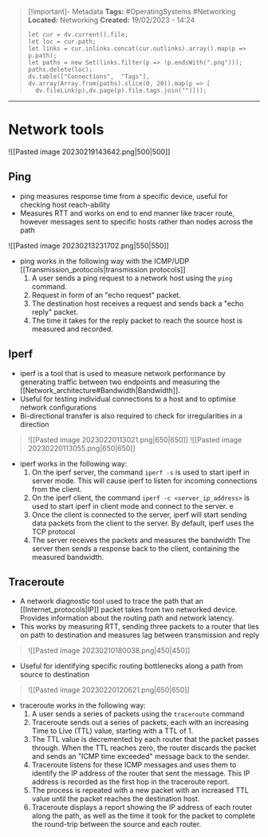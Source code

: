 > [!important]- Metadata
> **Tags:** #OperatingSystems #Networking 
> **Located:** Networking
> **Created:** 19/02/2023 - 14:24
> ```dataviewjs
>let cur = dv.current().file;
>let loc = cur.path;
>let links = cur.inlinks.concat(cur.outlinks).array().map(p => p.path);
>let paths = new Set(links.filter(p => !p.endsWith(".png")));
>paths.delete(loc);
>dv.table(["Connections",  "Tags"], dv.array(Array.from(paths).slice(0, 20)).map(p => [
>   dv.fileLink(p),dv.page(p).file.tags.join("")]));
> ```

___
# Network tools

![[Pasted image 20230219143642.png|500|500]]

## Ping
- ping measures response time from a specific device, useful for checking host reach-ability
- Measures RTT and works on end to end manner like tracer route, however messages sent to specific hosts rather than nodes across the path

![[Pasted image 20230213231702.png|550|550]]

- ping works in the following way with the ICMP/UDP [[Transmission_protocols|transmission protocols]]
	1.  A user sends a ping request to a network host using the `ping` command.
	2.  Request in form of an "echo request" packet.
	3.  The destination host receives a request and sends back a "echo reply" packet.
	4.  The time it takes for the reply packet to reach the source host is measured and recorded.

## Iperf
- iperf is a tool that is used to measure network performance by generating traffic between two endpoints and measuring the [[Network_architecture#Bandwidth|Bandwidth]].
- Useful for testing individual connections to a host and to optimise network configurations 
- Bi-directional transfer is also required to check for irregularities in a direction

> ![[Pasted image 20230220113021.png|650|650]]
> ![[Pasted image 20230220113055.png|650|650]]

- iperf works in the following way:
	1. On the iperf server,  the command `iperf -s` is used to start iperf in server mode. This will cause iperf to listen for incoming connections from the client.
	2. On the iperf client, the command `iperf -c <server_ip_address>` is used to start iperf in client mode and connect to the server. e 
	3. Once the client is connected to the server, iperf will start sending data packets from the client to the server. By default, iperf uses the TCP protocol
	4. The server receives the packets and measures the bandwidth  The server then sends a response back to the client, containing the measured bandwidth. 


## Traceroute
- A network diagnostic tool used to trace the path that an [[Internet_protocols|IP]] packet takes from two networked device. Provides information about the routing path and network latency.
- This works by measuring RTT, sending three packets to a router that lies on path to destination and measures lag between transmission and reply

>![[Pasted image 20230210180038.png|450|450]]

- Useful for identifying specific routing bottlenecks along a path from source to destination 

> ![[Pasted image 20230220120621.png|650|650]]

- traceroute works in the following way:
	 1. A user sends a series of packets using the `traceroute` command
	 2. Traceroute sends out a series of packets, each with an increasing Time to Live (TTL) value, starting with a TTL of 1.
	 3. The TTL value is decremented by each router that the packet passes through. When the TTL reaches zero, the router discards the packet and sends an "ICMP time exceeded" message back to the sender.
	 4. Traceroute listens for these ICMP messages and uses them to identify the IP address of the router that sent the message. This IP address is recorded as the first hop in the traceroute report.
	 5. The process is repeated with a new packet with an increased TTL value until the packet reaches the destination host.
	 6. Traceroute displays a report showing the IP address of each router along the path, as well as the time it took for the packet to complete the round-trip between the source and each router.
